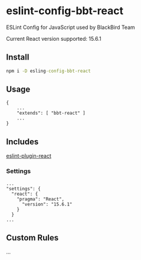 # eslint-config-bbt-react
ESLint Config for JavaScript used by BlackBird Team


Current React version supported: 15.6.1
## Install
```cmd
npm i -D esling-config-bbt-react
```

## Usage
```eslint
{
	...
	"extends": [ "bbt-react" ]
	...
}
```

## Includes

[eslint-plugin-react](https://github.com/yannickcr/eslint-plugin-react)

### Settings

```eslint
...
"settings": {
  "react": {
    "pragma": "React",
      "version": "15.6.1"
    }
  }
...
```

## Custom Rules

...